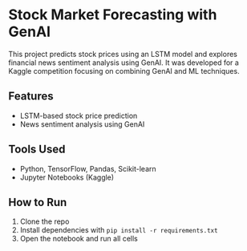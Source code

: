 # Stock Market Forecasting with GenAI

This project predicts stock prices using an LSTM model and explores financial news sentiment analysis using GenAI. It was developed for a Kaggle competition focusing on combining GenAI and ML techniques.

## Features
- LSTM-based stock price prediction
- News sentiment analysis using GenAI

## Tools Used
- Python, TensorFlow, Pandas, Scikit-learn
- Jupyter Notebooks (Kaggle)

## How to Run
1. Clone the repo
2. Install dependencies with `pip install -r requirements.txt`
3. Open the notebook and run all cells
